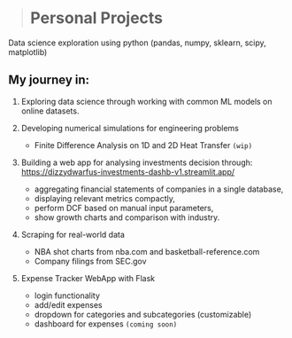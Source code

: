 ># Personal Projects
Data science exploration using python (pandas, numpy, sklearn, scipy, matplotlib) 

## My journey in:

1. Exploring data science through working with common ML models on online datasets.

2. Developing numerical simulations for engineering problems 
      - Finite Difference Analysis on 1D and 2D Heat Transfer `(wip)`
      
3. Building a web app for analysing investments decision through: https://dizzydwarfus-investments-dashb-v1.streamlit.app/
      - aggregating financial statements of companies in a single database,
      - displaying relevant metrics compactly,
      - perform DCF based on manual input parameters,
      - show growth charts and comparison with industry.
4. Scraping for real-world data
      - NBA shot charts from nba.com and basketball-reference.com
      - Company filings from SEC.gov
5. Expense Tracker WebApp with Flask
      - login functionality
      - add/edit expenses
      - dropdown for categories and subcategories (customizable)
      - dashboard for expenses `(coming soon)`